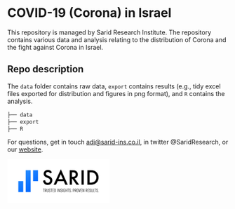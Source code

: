 # COVID-19 (Corona) in Israel

This repository is managed by Sarid Research Institute.
The repository contains various data and analysis relating to the distribution of Corona and the fight against Corona in Israel.

## Repo description

The `data` folder contains raw data, `export` contains results (e.g., tidy excel files exported for distribution and figures in png format), and `R` contains the analysis.

```
├── data 
├── export
├── R
```

For questions, get in touch adi@sarid-ins.co.il, in twitter @SaridResearch, or our [website](https://www.sarid-ins.co.il).

<img src="https://github.com/sarid-ins/logo_materials/raw/master/sarid_logo.jpg"
     style="height:100px;" />